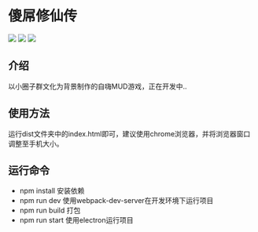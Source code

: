 # 傻屌修仙传

[![](https://img.shields.io/badge/language-vue-4fc08d.svg)](https://cn.vuejs.org/)
[![](https://img.shields.io/badge/weibo-@伟大鱼塘-red.svg)](https://weibo.com/KanzakiHAria)
[![](https://img.shields.io/badge/twitter-@伟大鱼塘-blue.svg)](https://twitter.com/KirisakiAria)

## 介绍
以小圈子群文化为背景制作的自嗨MUD游戏，正在开发中..

## 使用方法
运行dist文件夹中的index.html即可，建议使用chrome浏览器，并将浏览器窗口调整至手机大小。

## 运行命令
* npm install 安装依赖
* npm run dev 使用webpack-dev-server在开发环境下运行项目
* npm run build 打包
* npm run start 使用electron运行项目

